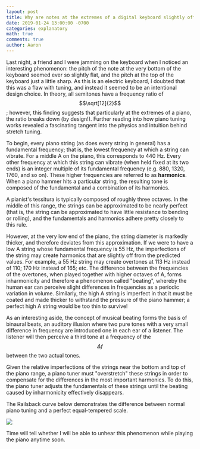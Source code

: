 ```yaml
---
layout: post
title: Why are notes at the extremes of a digital keyboard slightly off-tune?
date: 2019-01-24 13:00:00 -0700
categories: explanatory
math: true
comments: true
author: Aaron
---
```



Last night, a friend and I were jamming on the keyboard when I noticed an interesting phenomenon: the pitch of the note at the very bottom of the keyboard seemed ever so slightly flat, and the pitch at the top of the keyboard just a little sharp. As this is an electric keyboard, I doubted that this was a flaw with tuning, and instead it seemed to be an intentional design choice. In theory, all semitones have a frequency ratio of $$\sqrt[12]{2}$$; however, this finding suggests that particularly at the extremes of a piano, the ratio breaks down (by design!). Further reading into how piano tuning works revealed a fascinating tangent into the physics and intuition behind stretch tuning.  

To begin, every piano string (as does every string in general) has a fundamental frequency; that is, the lowest frequency at which a string can vibrate. For a middle A on the piano, this corresponds to 440 Hz. Every other frequency at which this string can vibrate (when held fixed at its two ends) is an integer multiple of its fundamental frequency (e.g. 880, 1320, 1760, and so on). These higher frequencies are referred to as **harmonics**. When a piano hammer hits a particular string, the resulting tone is composed of the fundamental and a combination of its harmonics.  

A pianist's tessitura is typically composed of roughly three octaves. In the middle of this range, the strings can be approximated to be nearly perfect (that is, the string can be approximated to have little resistance to bending or rolling), and the fundamentals and harmonics adhere pretty closely to this rule.  

However, at the very low end of the piano, the string diameter is markedly thicker, and therefore deviates from this approximation. If we were to have a low A string whose fundamental frequency is 55 Hz, the imperfections of the string may create harmonics that are slightly off from the predicted values. For example, a 55 Hz string may create overtones at 113 Hz instead of 110; 170 Hz instead of 165; etc. The difference between the frequencies of the overtones, when played together with higher octaves of A, forms inharmonicity and therefore a phenomenon called "beating", whereby the human ear can perceive slight differences in frequencies as a periodic variation in volume. Similarly, the high A string is imperfect in that it must be coated and made thicker to withstand the pressure of the piano hammer; a perfect high A string would be too thin to survive!  

As an interesting aside, the concept of musical beating forms the basis of binaural beats, an auditory illusion where two pure tones with a very small difference in frequency are introduced one in each ear of a listener. The listener will then perceive a third tone at a frequency of the $$\Delta f$$ between the two actual tones.  

Given the relative imperfections of the strings near the bottom and top of the piano range, a piano tuner must "overstretch" these strings in order to compensate for the differences in the most important harmonics. To do this, the piano tuner adjusts the fundamentals of these strings until the beating caused by inharmonicity effectively disappears.  

The Railsback curve below demonstrates the difference between normal piano tuning and a perfect equal-tempered scale.  

![](https://upload.wikimedia.org/wikipedia/commons/a/ae/Railsback2.png)  

Time will tell whether I will be able to unhear this phenomenon while playing the piano anytime soon.
